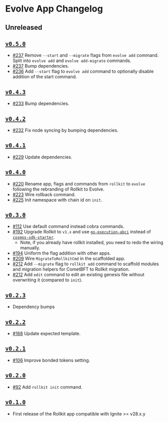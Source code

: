 # Evolve App Changelog

## Unreleased

## [`v0.5.0`](https://github.com/ignite/apps/releases/tag/evolve/v0.5.0)

- [#237](https://github.com/ignite/apps/pull/237) Remove `--start` and `--migrate` flags from `evolve add` command. Split into `evolve add` and `evolve add-migrate` commands.
- [#237](https://github.com/ignite/apps/pull/237) Bump dependencies.
- [#236](https://github.com/ignite/apps/pull/236) Add `--start` flag to `evolve add` command to optionally disable addition of the start command.

## [`v0.4.3`](https://github.com/ignite/apps/releases/tag/evolve/v0.4.3)

- [#233](https://github.com/ignite/apps/pull/233) Bump dependencies.

## [`v0.4.2`](https://github.com/ignite/apps/releases/tag/evolve/v0.4.2)

- [#232](https://github.com/ignite/apps/pull/232) Fix node syncing by bumping dependencies.

## [`v0.4.1`](https://github.com/ignite/apps/releases/tag/evolve/v0.4.1)

- [#229](https://github.com/ignite/apps/pull/229) Update dependencies.

## [`v0.4.0`](https://github.com/ignite/apps/releases/tag/evolve/v0.4.0)

- [#220](https://github.com/ignite/apps/pull/220) Rename app, flags and commands from `rollkit` to `evolve` following the rebranding of Rollkit to Evolve.
- [#223](https://github.com/ignite/apps/pull/223) Wire rollback command.
- [#225](https://github.com/ignite/apps/pull/225) Init namespace with chain id on `init`.

## [`v0.3.0`](https://github.com/ignite/apps/releases/tag/rollkit/v0.3.0)

- [#112](https://github.com/ignite/apps/pull/112) Use default command instead cobra commands.
- [#192](https://github.com/ignite/apps/pull/192) Upgrade Rollkit to `v1.x` and use [`go-execution-abci`](https://github.com/evstack/ev-abci) instead of [`cosmos-sdk-starter`](https://github.com/rollkit/cosmos-sdk-starter).
  - Note, if you already have rollkit installed, you need to redo the wiring manually.
- [#194](https://github.com/ignite/apps/pull/194) Uniform the flag addition with other apps.
- [#209](https://github.com/ignite/apps/pull/209) Wire `MigrateToRollkitCmd` in the scaffolded app.
- [#212](https://github.com/ignite/apps/pull/212) Add `--migrate` flag to `rollkit add` command to scaffold modules and migration helpers for CometBFT to Rollkit migration.
- [#212](https://github.com/ignite/apps/pull/212) Add `edit` command to edit an existing genesis file without overwriting it (compared to `init`).

## [`v0.2.3`](https://github.com/ignite/apps/releases/tag/rollkit/v0.2.3)

- Dependency bumps

## [`v0.2.2`](https://github.com/ignite/apps/releases/tag/rollkit/v0.2.2)

- [#168](https://github.com/ignite/apps/pull/168) Update expected template.

## [`v0.2.1`](https://github.com/ignite/apps/releases/tag/rollkit/v0.2.1)

- [#106](https://github.com/ignite/apps/pull/106) Improve bonded tokens setting.

## [`v0.2.0`](https://github.com/ignite/apps/releases/tag/rollkit/v0.2.0)

- [#92](https://github.com/ignite/apps/pull/92) Add `rollkit init` command.

## [`v0.1.0`](https://github.com/ignite/apps/releases/tag/rollkit/v0.1.0)

- First release of the Rollkit app compatible with Ignite >= v28.x.y
